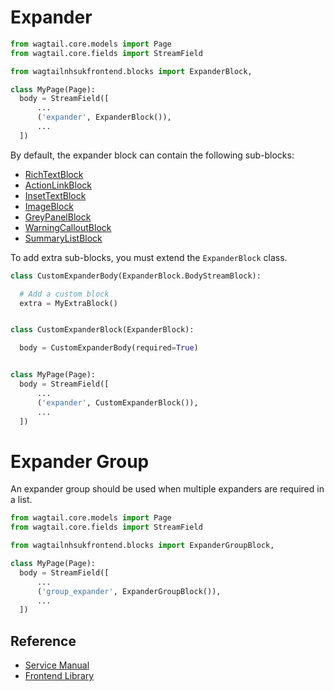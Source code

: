# Expander

```py
from wagtail.core.models import Page
from wagtail.core.fields import StreamField

from wagtailnhsukfrontend.blocks import ExpanderBlock,

class MyPage(Page):
  body = StreamField([
      ...
      ('expander', ExpanderBlock()),
      ...
  ])
```

By default, the expander block can contain the following sub-blocks:

* [RichTextBlock](https://docs.wagtail.io/en/v2.7/topics/streamfield.html#richtextblock)
* [ActionLinkBlock](./action_link.md)
* [InsetTextBlock](./inset_text.md)
* [ImageBlock](./image.md)
* [GreyPanelBlock](./grey_panel.md)
* [WarningCalloutBlock](./warning_callout.md)
* [SummaryListBlock](./summary_list.md)

To add extra sub-blocks, you must extend the `ExpanderBlock` class.
```py
class CustomExpanderBody(ExpanderBlock.BodyStreamBlock):

  # Add a custom block
  extra = MyExtraBlock()


class CustomExpanderBlock(ExpanderBlock):

  body = CustomExpanderBody(required=True)


class MyPage(Page):
  body = StreamField([
      ...
      ('expander', CustomExpanderBlock()),
      ...
  ])
```

# Expander Group

An expander group should be used when multiple expanders are required in a list.

```py
from wagtail.core.models import Page
from wagtail.core.fields import StreamField

from wagtailnhsukfrontend.blocks import ExpanderGroupBlock,

class MyPage(Page):
  body = StreamField([
      ...
      ('group_expander', ExpanderGroupBlock()),
      ...
  ])
```

## Reference

* [Service Manual](https://beta.nhs.uk/service-manual/styles-components-patterns/expander)  
* [Frontend Library](https://github.com/nhsuk/nhsuk-frontend/tree/master/packages/components/details)

